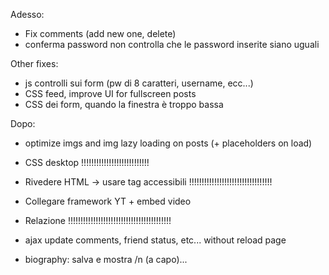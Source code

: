 Adesso:
- Fix comments (add new one, delete)
- conferma password non controlla che le password inserite siano uguali


Other fixes:
- js controlli sui form (pw di 8 caratteri, username, ecc...)
- CSS feed, improve UI for fullscreen posts
- CSS dei form, quando la finestra è troppo bassa

Dopo:

- optimize imgs and img lazy loading on posts (+ placeholders on load)

- CSS desktop !!!!!!!!!!!!!!!!!!!!!!!!!!!

- Rivedere HTML -> usare tag accessibili !!!!!!!!!!!!!!!!!!!!!!!!!!!!!!!!!

- Collegare framework YT + embed video

- Relazione !!!!!!!!!!!!!!!!!!!!!!!!!!!!!!!!!!!!!!!!!

- ajax update comments, friend status, etc... without reload page

- biography: salva e mostra /n (a capo)...